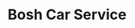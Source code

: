---
title: "Bosh Car Service"
url: /yzeures-sur-creuse/bosh-car-service/
shop: réparation de voitures
---